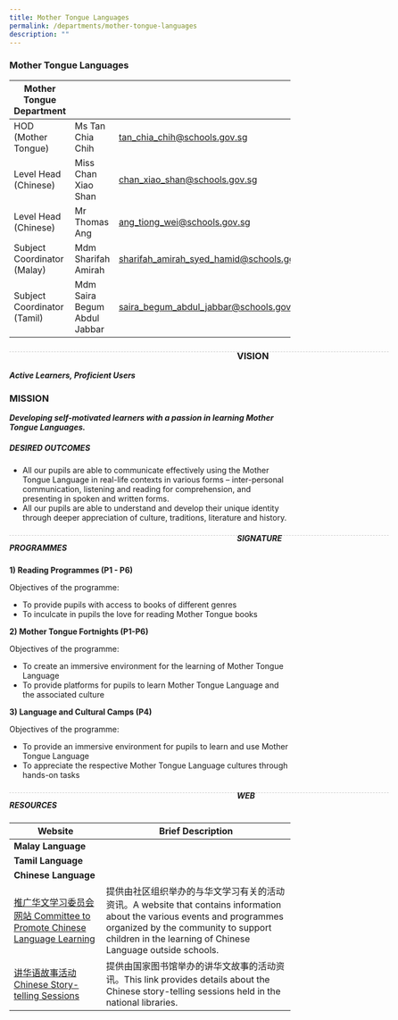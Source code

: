 ```yaml
---
title: Mother Tongue Languages
permalink: /departments/mother-tongue-languages
description: ""
---
```

### Mother Tongue Languages

| Mother Tongue Department |  | |
| -------- | -------- | -------- |
| HOD (Mother Tongue) | Ms Tan Chia Chih | tan_chia_chih@schools.gov.sg |
| Level Head (Chinese) | Miss Chan Xiao Shan | chan_xiao_shan@schools.gov.sg |
| Level Head (Chinese) | Mr Thomas Ang | ang_tiong_wei@schools.gov.sg |
| Subject Coordinator (Malay) | Mdm Sharifah Amirah | sharifah_amirah_syed_hamid@schools.gov.sg |
| Subject Coordinator (Tamil) | Mdm Saira Begum Abdul Jabbar | saira_begum_abdul_jabbar@schools.gov.sg | 


<div style="line-height: 19.6px; width: 408px; float: left;"><div style="margin-top: 8px; margin-bottom: 8px; line-height: 19.6px; width: 680px; border-bottom: 1px dashed rgb(204, 204, 204); height: 1px; clear: both;"></div></div>


### VISION
***Active Learners, Proficient Users***

### MISSION
***Developing self-motivated learners with a passion in learning Mother Tongue Languages.***

##### DESIRED OUTCOMES

* All our pupils are able to communicate effectively using the Mother Tongue Language in real-life contexts in various forms – inter-personal communication, listening and reading for comprehension, and presenting in spoken and written forms.
* All our pupils are able to understand and develop their unique identity through deeper appreciation of culture, traditions, literature and history.

<div style="line-height: 19.6px; width: 408px; float: left;"><div style="margin-top: 8px; margin-bottom: 8px; line-height: 19.6px; width: 680px; border-bottom: 1px dashed rgb(204, 204, 204); height: 1px; clear: both;"></div></div>

##### SIGNATURE PROGRAMMES

**1) Reading Programmes (P1 - P6)**

Objectives of the programme:
* To provide pupils with access to books of different genres
* To inculcate in pupils the love for reading Mother Tongue books

**2) Mother Tongue Fortnights (P1-P6)**

Objectives of the programme:
* To create an immersive environment for the learning of Mother Tongue Language
* To provide platforms for pupils to learn Mother Tongue Language and the associated culture

**3) Language and Cultural Camps (P4)**

Objectives of the programme:
* To provide an immersive environment for pupils to learn and use Mother Tongue Language
* To appreciate the respective Mother Tongue Language cultures through hands-on tasks

<div style="line-height: 19.6px; width: 408px; float: left;"><div style="margin-top: 8px; margin-bottom: 8px; line-height: 19.6px; width: 680px; border-bottom: 1px dashed rgb(204, 204, 204); height: 1px; clear: both;"></div></div>

##### WEB RESOURCES

| Website |	Brief Description |
| -------- | -------- | 
| **Malay Language** |  |
| **Tamil Language** | |
| **Chinese Language** | |
| [推广华文学习委员会网站 Committee to Promote Chinese Language Learning](https://www.cpcll.sg/) | 提供由社区组织举办的与华文学习有关的活动资讯。A website that contains information about the various events and programmes organized by the community to support children in the learning of Chinese Language outside schools. | 
| [讲华语故事活动 Chinese Story-telling Sessions](https://www.nlb.gov.sg/golibrary/programme/Story-telling%20~2Fcrafts.aspx) | 提供由国家图书馆举办的讲华文故事的活动资讯。This link provides details about the Chinese story-telling sessions held in the national libraries. | 



